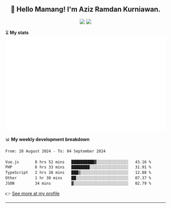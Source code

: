 <h2 align="center">👋 Hello Mamang! I'm Aziz Ramdan Kurniawan.</h2>  
<p align="center">
  <img src="https://komarev.com/ghpvc/?username=azizramdan">
  <img src="https://wakatime.com/badge/user/90056fa0-4c31-4eca-954e-2a3ac05896f9.svg">
</p>
    
⏳ **My stats**  
![](https://raw.githubusercontent.com/azizramdan/github-stats/master/generated/overview.svg#gh-dark-mode-only)

📊 **My weekly development breakdown**
<!--START_SECTION:waka-->

```txt
From: 28 August 2024 - To: 04 September 2024

Vue.js       8 hrs 52 mins   ██████████▓░░░░░░░░░░░░░░   43.16 %
PHP          6 hrs 33 mins   ████████░░░░░░░░░░░░░░░░░   31.91 %
TypeScript   2 hrs 38 mins   ███▒░░░░░░░░░░░░░░░░░░░░░   12.88 %
Other        1 hr 30 mins    ██░░░░░░░░░░░░░░░░░░░░░░░   07.37 %
JSON         34 mins         ▓░░░░░░░░░░░░░░░░░░░░░░░░   02.79 %
```

<!--END_SECTION:waka-->
👉 [See more at my profile](https://wakatime.com/@azizramdan)
***
